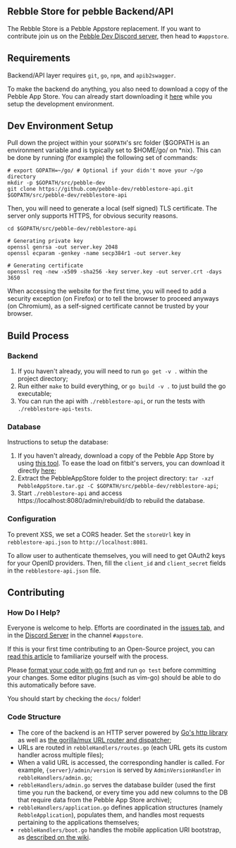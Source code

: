 ## Rebble Store for pebble Backend/API
The Rebble Store is a Pebble Appstore replacement.
If you want to contribute join us on the [Pebble Dev Discord server](http://discord.gg/aRUAYFN), then head to `#appstore`.

## Requirements

Backend/API layer requires `git`, `go`, `npm`, and `apib2swagger`.

To make the backend do anything, you also need to download a copy of the Pebble App Store. You can already start downloading it [here](https://drive.google.com/file/d/0B1rumprSXUAhTjB1aU9GUFVPUW8/view) while you setup the development environment.

## Dev Environment Setup
Pull down the project within your `$GOPATH`'s src folder ($GOPATH is an environment variable and is typically set to $HOME/go/ on \*nix). This can be done by running (for example) the following set of commands:

```shell
# export GOPATH=~/go/ # Optional if your didn't move your ~/go directory
mkdir -p $GOPATH/src/pebble-dev
git clone https://github.com/pebble-dev/rebblestore-api.git $GOPATH/src/pebble-dev/rebblestore-api
```

Then, you will need to generate a local (self signed) TLS certificate. The server only supports HTTPS, for obvious security reasons.
```shell
cd $GOPATH/src/pebble-dev/rebblestore-api

# Generating private key
openssl genrsa -out server.key 2048
openssl ecparam -genkey -name secp384r1 -out server.key

# Generating certificate
openssl req -new -x509 -sha256 -key server.key -out server.crt -days 3650
```

When accessing the website for the first time, you will need to add a security exception (on Firefox) or to tell the browser to proceed anyways (on Chromium), as a self-signed certificate cannot be trusted by your browser.

## Build Process

### Backend
1. If you haven't already, you will need to run `go get -v .` within the project directory;
2. Run either `make` to build everything, or `go build -v .` to just build the go executable;
3. You can run the api with `./rebblestore-api`, or run the tests with `./rebblestore-api-tests`.

### Database

Instructions to setup the database:

1. If you haven't already, download a copy of the Pebble App Store by using [this tool](https://github.com/azertyfun/PebbleAppStoreCrawler). To ease the load on fitbit's servers, you can download it directly [here](https://drive.google.com/file/d/0B1rumprSXUAhTjB1aU9GUFVPUW8/view);
2. Extract the PebbleAppStore folder to the project directory: `tar -xzf PebbleAppStore.tar.gz -C $GOPATH/src/pebble-dev/rebblestore-api`;
3. Start `./rebblestore-api` and access https://localhost:8080/admin/rebuild/db to rebuild the database.

### Configuration

To prevent XSS, we set a CORS header. Set the `storeUrl` key in `rebblestore-api.json` to `http://localhost:8081`.

To allow user to authenticate themselves, you will need to get OAuth2 keys for your OpenID providers. Then, fill the `client_id` and `client_secret` fields in the `rebblestore-api.json` file.

## Contributing

### How Do I Help?

Everyone is welcome to help. Efforts are coordinated in the [issues tab](https://github.com/pebble-dev/rebblestore-api/issues), and in the [Discord Server](http://discord.gg/aRUAYFN) in the channel `#appstore`.

If this is your first time contributing to an Open-Source project, you can [read this article](https://code.tutsplus.com/tutorials/how-to-collaborate-on-github--net-34267) to familiarize yourself with the process.

Please [format your code with go fmt](https://blog.golang.org/go-fmt-your-code) and run `go test` before committing your changes. Some editor plugins (such as vim-go) should be able to do this automatically before save.

You should start by checking the `docs/` folder!

### Code Structure

* The core of the backend is an HTTP server powered by [Go's http library](https://golang.org/pkg/net/http/) as well as [the gorilla/mux URL router and dispatcher](https://github.com/gorilla/mux);
* URLs are routed in `rebbleHandlers/routes.go` (each URL gets its custom handler across multiple files);
* When a valid URL is accessed, the corresponding handler is called. For example, `{server}/admin/version` is served by `AdminVersionHandler` in `rebbleHandlers/admin.go`;
* `rebbleHandlers/admin.go` serves the database builder (used the first time you run the backend, or every time you add new columns to the DB that require data from the Pebble App Store archive);
* `rebbleHandlers/application.go` defines application structures (namely `RebbleApplication`), populates them, and handles most requests pertaining to the applications themselves;
* `rebbleHandlers/boot.go` handles the mobile application URI bootstrap, as [described on the wiki](https://github.com/pebble-dev/wiki/wiki/Mobile-Application-URI-Bootstrap).
